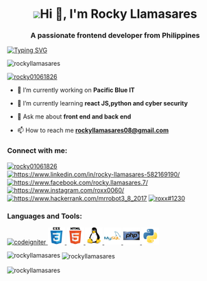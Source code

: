 

<h1 align="center"><img src="https://emojis.slackmojis.com/emojis/images/1531849430/4246/blob-sunglasses.gif?1531849430" width="30"/>Hi 👋, I'm Rocky Llamasares</h1>
<h3 align="center">A passionate frontend developer from Philippines</h3>

[![Typing SVG](https://readme-typing-svg.herokuapp.com?color=0AD437&width=405&height=58&lines=I'm+Rocky+Llamasares%2C+23+years+old;Front-end+Web+Developer;Information+Security)](https://git.io/typing-svg)

<p align="left"> <img src="https://komarev.com/ghpvc/?username=rockyllamasares&label=Profile%20views&color=0e75b6&style=flat" alt="rockyllamasares" /> </p>


<p align="left"> <a href="https://twitter.com/rocky01061826" target="blank"><img src="https://img.shields.io/twitter/follow/rocky01061826?logo=twitter&style=for-the-badge" alt="rocky01061826" /></a> </p>

- 🔭 I’m currently working on **Pacific Blue IT**

- 🌱 I’m currently learning **react JS,python and cyber security**

- 💬 Ask me about **front end and back end**

- 📫 How to reach me **rockyllamasares08@gmail.com**

<h3 align="left">Connect with me:</h3>
<p align="left">
<a href="https://twitter.com/rocky01061826" target="blank"><img align="center" src="https://raw.githubusercontent.com/rahuldkjain/github-profile-readme-generator/master/src/images/icons/Social/twitter.svg" alt="rocky01061826" height="30" width="40" /></a>
<a href="https://linkedin.com/in/https://www.linkedin.com/in/rocky-llamasares-582169190/" target="blank"><img align="center" src="https://raw.githubusercontent.com/rahuldkjain/github-profile-readme-generator/master/src/images/icons/Social/linked-in-alt.svg" alt="https://www.linkedin.com/in/rocky-llamasares-582169190/" height="30" width="40" /></a>
<a href="https://fb.com/https://www.facebook.com/rocky.llamasares.7/" target="blank"><img align="center" src="https://raw.githubusercontent.com/rahuldkjain/github-profile-readme-generator/master/src/images/icons/Social/facebook.svg" alt="https://www.facebook.com/rocky.llamasares.7/" height="30" width="40" /></a>
<a href="https://instagram.com/https://www.instagram.com/roxx0060/" target="blank"><img align="center" src="https://raw.githubusercontent.com/rahuldkjain/github-profile-readme-generator/master/src/images/icons/Social/instagram.svg" alt="https://www.instagram.com/roxx0060/" height="30" width="40" /></a>
<a href="https://www.hackerrank.com/https://www.hackerrank.com/mrrobot3_8_2017" target="blank"><img align="center" src="https://raw.githubusercontent.com/rahuldkjain/github-profile-readme-generator/master/src/images/icons/Social/hackerrank.svg" alt="https://www.hackerrank.com/mrrobot3_8_2017" height="30" width="40" /></a>
<a href="https://discord.gg/roxx#1230" target="blank"><img align="center" src="https://raw.githubusercontent.com/rahuldkjain/github-profile-readme-generator/master/src/images/icons/Social/discord.svg" alt="roxx#1230" height="30" width="40" /></a>
</p>

<h3 align="left">Languages and Tools:</h3>
<p align="left"> <a href="https://codeigniter.com" target="_blank" rel="noreferrer"> <img src="https://cdn.worldvectorlogo.com/logos/codeigniter.svg" alt="codeigniter" width="40" height="40"/> </a> <a href="https://www.w3schools.com/css/" target="_blank" rel="noreferrer"> <img src="https://raw.githubusercontent.com/devicons/devicon/master/icons/css3/css3-original-wordmark.svg" alt="css3" width="40" height="40"/> </a> <a href="https://www.w3.org/html/" target="_blank" rel="noreferrer"> <img src="https://raw.githubusercontent.com/devicons/devicon/master/icons/html5/html5-original-wordmark.svg" alt="html5" width="40" height="40"/> </a> <a href="https://www.linux.org/" target="_blank" rel="noreferrer"> <img src="https://raw.githubusercontent.com/devicons/devicon/master/icons/linux/linux-original.svg" alt="linux" width="40" height="40"/> </a> <a href="https://www.mysql.com/" target="_blank" rel="noreferrer"> <img src="https://raw.githubusercontent.com/devicons/devicon/master/icons/mysql/mysql-original-wordmark.svg" alt="mysql" width="40" height="40"/> </a> <a href="https://www.php.net" target="_blank" rel="noreferrer"> <img src="https://raw.githubusercontent.com/devicons/devicon/master/icons/php/php-original.svg" alt="php" width="40" height="40"/> </a> <a href="https://www.python.org" target="_blank" rel="noreferrer"> <img src="https://raw.githubusercontent.com/devicons/devicon/master/icons/python/python-original.svg" alt="python" width="40" height="40"/> </a> </p>

<p><img align="left" src="https://github-readme-stats.vercel.app/api/top-langs?username=rockyllamasares&show_icons=true&locale=en&layout=compact" alt="rockyllamasares" /></p>

<p>&nbsp;<img align="center" src="https://github-readme-stats.vercel.app/api?username=rockyllamasares&show_icons=true&locale=en" alt="rockyllamasares" /></p>

<p><img align="center" src="https://github-readme-streak-stats.herokuapp.com/?user=rockyllamasares&" alt="rockyllamasares" /></p>



